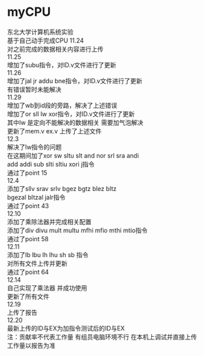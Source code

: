 # myCPU
东北大学计算机系统实验  
基于自己动手完成CPU
11.24  
对之前完成的数据相关内容进行上传  
11.25  
增加了subu指令，对ID.v文件进行了更新  
11.26  
增加了jal jr addu bne指令，对ID.v文件进行了更新  
有错误暂时未能解决  
11.29  
增加了wb到id段的旁路，解决了上述错误  
增加了or sll lw xor指令，对ID.v文件进行了更新  
其中lw 是定向不能解决的数据相关 需要加气泡解决  
更新了mem.v ex.v 上传了上述文件  
12.3  
解决了lw指令的问题  
在这期间加了xor sw sltu slt and nor srl sra andi  
add addi sub slti sltiu xori j指令  
通过了point 15  
12.4  
添加了sllv srav srlv bgez bgtz blez bltz  
bgezal bltzal jalr指令  
通过了point 43  
12.10  
添加了乘除法器并完成相关配置   
添加了div divu mult multu mfhi mfio mthi mtio指令  
通过了point 58  
12.11  
添加了lb lbu lh lhu sh sb 指令  
对所有文件上传并更新  
通过了point  64  
12.14  
自己实现了乘法器 并成功使用  
更新了所有文件  
12.19  
上传了报告  
12.20  
最新上传的ID与EX为加指令测试后的ID与EX  
注：贡献率不代表工作量 有组员电脑环境不行 在本机上调试并直接上传  
工作量以报告为准
